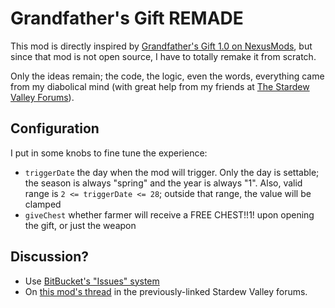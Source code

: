 # Grandfather's Gift REMADE

This mod is directly inspired by [Grandfather's Gift 1.0 on NexusMods](https://www.nexusmods.com/stardewvalley/mods/985), but since that mod is not open source, I have to totally remake it from scratch.

Only the ideas remain; the code, the logic, even the words, everything came from my diabolical mind (with great help from my friends at [The Stardew Valley Forums](https://community.playstarbound.com/forums/mods.215/)).

## Configuration

I put in some knobs to fine tune the experience:

* `triggerDate` the day when the mod will trigger. Only the day is settable; the season is always "spring" and the year is always "1". Also, valid range is `2 <= triggerDate <= 28`; outside that range, the value will be clamped
* `giveChest` whether farmer will receive a FREE CHEST!!1! upon opening the gift, or just the weapon

## Discussion?

* Use [BitBucket's "Issues" system](https://bitbucket.org/pepoluan/sdvmod-grandfather-gift-remade/issues?status=new&status=open)
* On [this mod's thread](https://community.playstarbound.com/threads/remaking-grandfathers-gift.155872/) in the previously-linked Stardew Valley forums.
